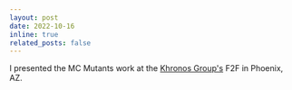 ```yaml
---
layout: post
date: 2022-10-16
inline: true
related_posts: false
---
```


I presented the MC Mutants work at the [Khronos Group's](https://www.khronos.org/) F2F in Phoenix, AZ.